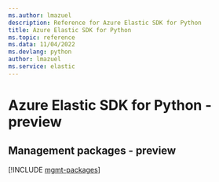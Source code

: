 ```yaml
---
ms.author: lmazuel
description: Reference for Azure Elastic SDK for Python
title: Azure Elastic SDK for Python
ms.topic: reference
ms.data: 11/04/2022
ms.devlang: python
author: lmazuel
ms.service: elastic
---
```

# Azure Elastic SDK for Python - preview

## Management packages - preview
[!INCLUDE [mgmt-packages](elastic-mgmt-index.md)]
